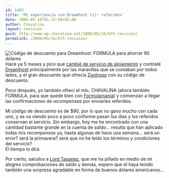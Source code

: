 ```yaml
---
id: 1465
title: 'Mi experiencia con Dreamhost (i): referidos'
date: 2006-05-16T01:15:08+02:00
author: Chavalina
layout: revision
guid: http://www.wp.chavalina.net/2006/05/16/675-revision/
permalink: /2006/05/16/675-revision/
---
```

<img class="imgizqda" src="http://formulamania.com/n/img/publicidad/dreamhost.png" alt="Código de descuento para Dreamhost: FORMULA para ahorrar 90 dólares" /> Hace ya 5 meses y pico que <a href="http://chavalina.net/comentar.php?idpost=618" target="_blank">cambié de servicio de alojamiento</a> y contraté <a href="http://www.dreamhost.com/r.cgi?chavalina" target="_blank">Dreamhost</a> principalmente por las maravillas que se contaban por todos lados, y el gran descuento que ofrec&iacute;a <a href="http://mundogeek.net/archivos/2006/01/08/alojamiento-con-20gb-de-espacio-y-1000gb-de-ancho-de-banda-por-2-euros-al-mes/" target="_blank">Zootropo</a> con su código de descuento.

Poco después, yo también ofrec&iacute; el m&iacute;o, CHAVALINA (ahora también FORMULA, para que quede bien con <a href="http://formulamania.com/news/index.php" target="_blank">Formulamania</a>) y comienzan a llegar las confirmaciones de _recompensas_ por enviarles referidos.

Mi código de descuento es de $90, por lo que no gano mucho con cada uno, y se va viendo poco a poco conforme pasan los d&iacute;as y los referidos conservan el servicio. Sin embargo, hoy me he encontrado con una cantidad bastante grande en la cuenta de _saldo_… resulta que han aplicado todas mis _recompensas_ ya, hasta algunas de hace una semana… será un error? será la primavera? será que no he le&iacute;do los términos y condiciones del servicio?  
El tiempo lo dirá.

Por cierto, saludos a <a href="http://tapanez.com/" target="_blank">Lord Tapanez</a>, que me ha pillado en medio de mi alegres comprobaciones de saldo y demás, espero que él haya tenido también una sorpresa agradable en forma de buenos dólares americanos…